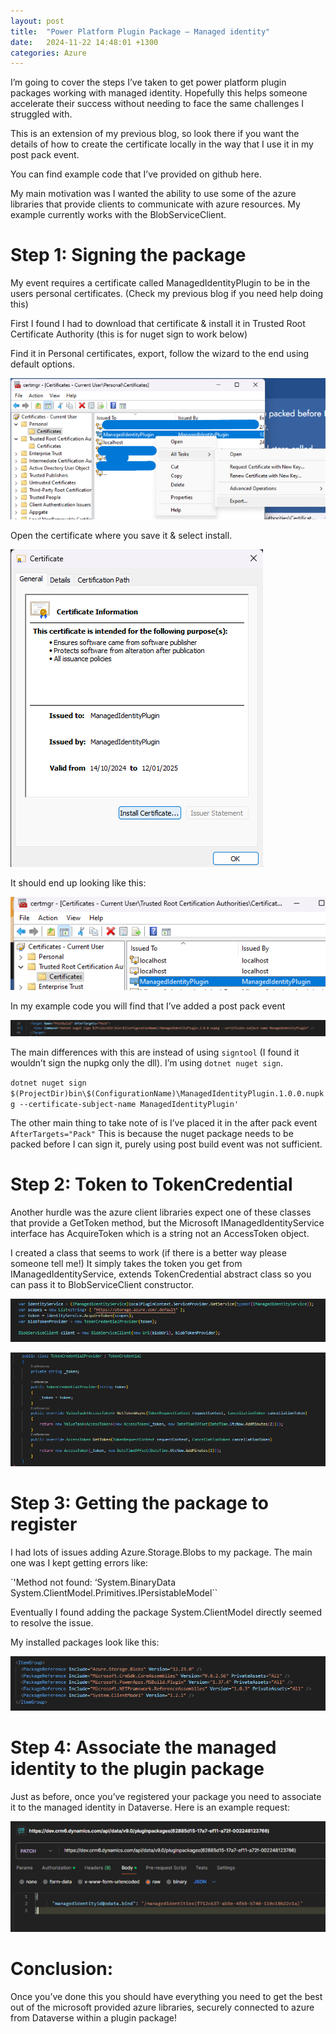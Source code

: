 ```yaml
---
layout: post
title:  "Power Platform Plugin Package – Managed identity"
date:   2024-11-22 14:48:01 +1300
categories: Azure
---
```


I’m going to cover the steps I’ve taken to get power platform plugin packages working with managed identity. Hopefully this helps someone accelerate their success without needing to face the same challenges I struggled with.

This is an extension of my previous blog, so look there if you want the details of how to create the certificate locally in the way that I use it in my post pack event.


You can find example code that I’ve provided on github here.

My main motivation was I wanted the ability to use some of the azure libraries that provide clients to communicate with azure resources. My example currently works with the BlobServiceClient.

# Step 1: Signing the package
My event requires a certificate called ManagedIdentityPlugin to be in the users personal certificates. (Check my previous blog if you need help doing this)

First I found I had to download that certificate & install it in Trusted Root Certificate Authority (this is for nuget sign to work below)

Find it in Personal certificates, export, follow the wizard to the end using default options.

![here](/assets/plugin-package/1.png)

Open the certificate where you save it & select install.

![here](/assets/plugin-package/2.png)

It should end up looking like this:

![here](/assets/plugin-package/3.png)

In my example code you will find that I’ve added a post pack event

![here](/assets/plugin-package/4.png)

The main differences with this are instead of using `signtool` (I found it wouldn’t sign the nupkg only the dll). I’m using `dotnet nuget sign`.

`dotnet nuget sign $(ProjectDir)bin\$(ConfigurationName)\ManagedIdentityPlugin.1.0.0.nupkg --certificate-subject-name ManagedIdentityPlugin'`

The other main thing to take note of is I’ve placed it in the after pack event `AfterTargets="Pack"`
This is because the nuget package needs to be packed before I can sign it, purely using post build event was not sufficient.

# Step 2: Token to TokenCredential
Another hurdle was the azure client libraries expect one of these classes that provide a GetToken method, but the Microsoft IManagedIdentityService interface has AcquireToken which is a string not an AccessToken object.

I created a class that seems to work (if there is a better way please someone tell me!) It simply takes the token you get from IManagedIdentityService, extends TokenCredential abstract class so you can pass it to BlobServiceClient constructor.

![here](/assets/plugin-package/5.png)

![here](/assets/plugin-package/6.png)


# Step 3: Getting the package to register
I had lots of issues adding Azure.Storage.Blobs to my package. The main one was I kept getting errors like:

`'Method not found: ‘System.BinaryData System.ClientModel.Primitives.IPersistableModel``

Eventually I found adding the package System.ClientModel directly seemed to resolve the issue.

My installed packages look like this:

![here](/assets/plugin-package/7.png)

# Step 4: Associate the managed identity to the plugin package
Just as before, once you’ve registered your package you need to associate it to the managed identity in Dataverse. Here is an example request:

![here](/assets/plugin-package/8.png)

# Conclusion:
Once you’ve done this you should have everything you need to get the best out of the microsoft provided azure libraries, securely connected to azure from Dataverse within a plugin package!